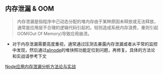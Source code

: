 内存泄漏 & OOM
---

> 内存泄漏是指程序中己动态分配的堆内存由于某种原因未释放或无法释放，通常是应用层不合理的逻辑代码引起的。轻则造成系统内存浪费，重则引起OOM(Out Of Memory)导致应用崩溃。

* 对于内存泄漏需要高度重视，通常通过压测去暴露内存泄漏或者从平常的监控中发现，然后通过[alinode](http://alinode.alibaba-inc.com/)的堆快照功能定位到问题，再修复。具体的方法论和实战请参考下文

[Node应用内存泄漏分析方法论与实战](../articles/node-memory-leak.md)